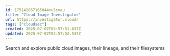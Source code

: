 ```yaml
---
id: 175142867165044vu5cvau
title: "Cloud Image Investigator"
url: https://investigator.cloud/
tags: ["cloudsec"]
created: 2025-07-02T03:57:51.637Z
updated: 2025-07-02T03:57:52.547Z
---
```

Search and explore public cloud images, their lineage, and their filesystems
